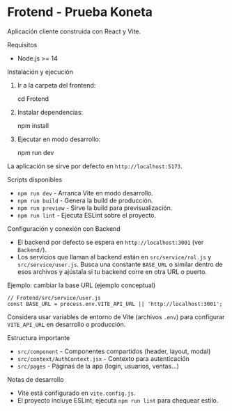 
# Frotend - Prueba Koneta

Aplicación cliente construida con React y Vite.

Requisitos

- Node.js >= 14

Instalación y ejecución

1. Ir a la carpeta del frontend:

   cd Frotend

2. Instalar dependencias:

   npm install

3. Ejecutar en modo desarrollo:

   npm run dev

La aplicación se sirve por defecto en `http://localhost:5173`.

Scripts disponibles

- `npm run dev` - Arranca Vite en modo desarrollo.
- `npm run build` - Genera la build de producción.
- `npm run preview` - Sirve la build para previsualización.
- `npm run lint` - Ejecuta ESLint sobre el proyecto.

Configuración y conexión con Backend

- El backend por defecto se espera en `http://localhost:3001` (ver `Backend/`).
- Los servicios que llaman al backend están en `src/service/rol.js` y `src/service/user.js`. Busca una constante `BASE_URL` o similar dentro de esos archivos y ajústala si tu backend corre en otra URL o puerto.

Ejemplo: cambiar la base URL (ejemplo conceptual)

```
// Frotend/src/service/user.js
const BASE_URL = process.env.VITE_API_URL || 'http://localhost:3001';
```

Considera usar variables de entorno de Vite (archivos `.env`) para configurar `VITE_API_URL` en desarrollo o producción.

Estructura importante

- `src/component` - Componentes compartidos (header, layout, modal)
- `src/context/AuthContext.jsx` - Contexto para autenticación
- `src/pages` - Páginas de la app (login, usuarios, ventas...)

Notas de desarrollo

- Vite está configurado en `vite.config.js`.
- El proyecto incluye ESLint; ejecuta `npm run lint` para chequear estilo.

